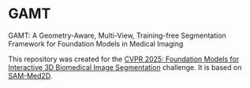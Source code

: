 # GAMT
GAMT: A Geometry-Aware, Multi-View, Training-free Segmentation Framework for Foundation Models in Medical Imaging

This repository was created for the [CVPR 2025: Foundation Models for Interactive 3D Biomedical Image Segmentation](https://www.codabench.org/competitions/5263/) challenge. It is based on [SAM-Med2D](https://github.com/OpenGVLab/SAM-Med2D).

